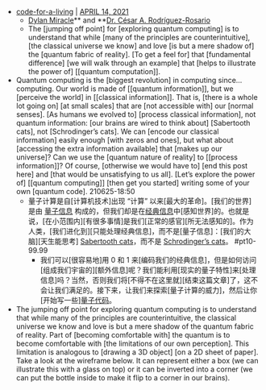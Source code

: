 - [code-for-a-living](https://stackoverflow.blog/code-for-a-living/) | [APRIL 14, 2021](https://stackoverflow.blog/2021/04/14/understanding-quantum-computing-through-drunken-walks/)
    - [Dylan Miracle](https://stackoverflow.blog/author/dylan-miracle/)** and **[Dr. César A. Rodríguez-Rosario](https://stackoverflow.blog/author/dr-cesar-a-rodriguez-rosario/)
    - The [jumping off point] for [exploring quantum computing] is to understand that while [many of the principles are counterintuitive], [the classical universe we know] and love [is but a mere shadow of] the [quantum fabric of reality]. [To get a feel for] that [fundamental difference] [we will walk through an example] that [helps to illustrate the power of] [[quantum computation]].
- Quantum computing is the [biggest revolution] in computing since… computing. Our world is made of [[quantum information]], but we [perceive the world] in [[classical information]]. That is, [there is a whole lot going on] [at small scales] that are [not accessible with] our [normal senses]. [As humans we evolved to] [process classical information], not quantum information: [our brains are wired to think about] [Sabertooth cats], not [Schrodinger’s cats]. We can [encode our classical information] easily enough [with zeros and ones], but what about [accessing the extra information available] that [makes up our universe]? Can we use the [quantum nature of reality] to [[process information]]? Of course, [otherwise we would have to] [end this post here] and [that would be unsatisfying to us all]. [Let’s explore the power of] [[quantum computing]] [then get you started] writing some of your own [quantum code].
210625-18:50
    - 量子计算是自[计算机技术]出现 “计算” 以来[最大的革命]。[我们的世界]是由 [量子信息](https://en.wikipedia.org/wiki/Quantum_information) 构成的，但我们却是在[经典信息](https://www.quantiki.org/wiki/classical-information)中[感知世界]的。也就是说，[在小范围内][有很多事情]是我们[正常的感官][所无法感知的]。作为人类，[我们进化到][只能处理经典信息]，而不是[量子信息]：[我们的大脑][天生能思考] [Sabertooth cats](https://en.wikipedia.org/wiki/Saber-toothed_cat)，而不是 [Schrodinger’s cats](https://en.wikipedia.org/wiki/Schr%C3%B6dinger%27s_cat)。 #pt10-99.99
        - 我们可以[很容易地]用 0 和 1 来[编码我们的经典信息]，但是如何访问[组成我们宇宙的][额外信息]呢？我们能利用[现实的量子特性]来[处理信息]吗？当然，否则我们将[不得不在这里就][结束这篇文章]了，这不会让我们满足的。接下来，让我们来探索[量子计算的威力]，然后让你[开始写一些][量子代码](https://www.yuque.com/lucky/blog/rxbnte)。
- The jumping off point for exploring quantum computing is to understand that while many of the principles are counterintuitive, the classical universe we know and love is but a mere shadow of the quantum fabric of reality. Part of [becoming comfortable with] the quantum is to become comfortable with [the limitations of our own perception]. This limitation is analogous to [drawing a 3D object] [on a 2D sheet of paper]. Take a look at the wireframe below. It can represent either a box (we can illustrate this with a glass on top) or it can be inverted into a corner (we can put the bottle inside to make it flip to a corner in our brains).
